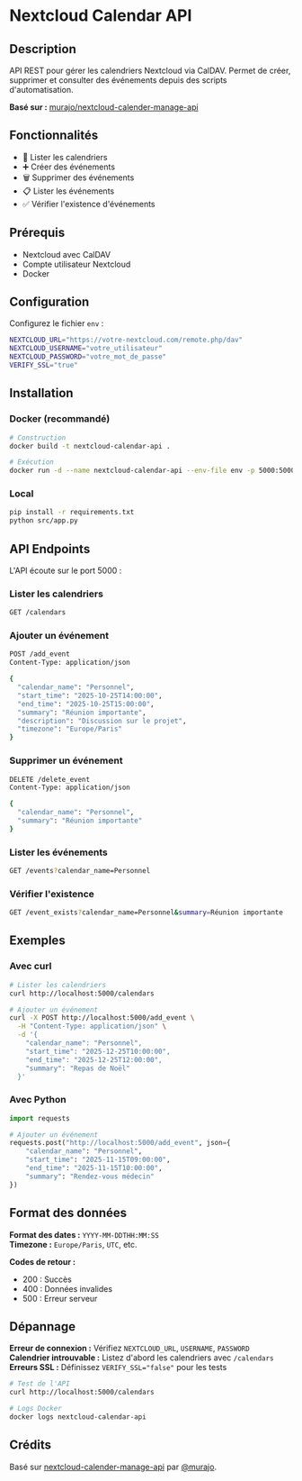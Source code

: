 # Nextcloud Calendar API

## Description

API REST pour gérer les calendriers Nextcloud via CalDAV. Permet de créer, supprimer et consulter des événements depuis des scripts d'automatisation.

**Basé sur :** [murajo/nextcloud-calender-manage-api](https://github.com/murajo/nextcloud-calender-manage-api)

## Fonctionnalités

- 📅 Lister les calendriers
- ➕ Créer des événements  
- 🗑️ Supprimer des événements
- 📋 Lister les événements
- ✅ Vérifier l'existence d'événements

## Prérequis

- Nextcloud avec CalDAV
- Compte utilisateur Nextcloud
- Docker

## Configuration

Configurez le fichier `env` :

```bash
NEXTCLOUD_URL="https://votre-nextcloud.com/remote.php/dav"
NEXTCLOUD_USERNAME="votre_utilisateur"
NEXTCLOUD_PASSWORD="votre_mot_de_passe"
VERIFY_SSL="true"
```

## Installation

### Docker (recommandé)

```bash
# Construction
docker build -t nextcloud-calendar-api .

# Exécution
docker run -d --name nextcloud-calendar-api --env-file env -p 5000:5000 nextcloud-calendar-api
```

### Local

```bash
pip install -r requirements.txt
python src/app.py
```

## API Endpoints

L'API écoute sur le port 5000 :

### Lister les calendriers
```bash
GET /calendars
```

### Ajouter un événement
```bash
POST /add_event
Content-Type: application/json

{
  "calendar_name": "Personnel",
  "start_time": "2025-10-25T14:00:00",
  "end_time": "2025-10-25T15:00:00",
  "summary": "Réunion importante",
  "description": "Discussion sur le projet",
  "timezone": "Europe/Paris"
}
```

### Supprimer un événement
```bash
DELETE /delete_event
Content-Type: application/json

{
  "calendar_name": "Personnel",
  "summary": "Réunion importante"
}
```

### Lister les événements
```bash
GET /events?calendar_name=Personnel
```

### Vérifier l'existence
```bash
GET /event_exists?calendar_name=Personnel&summary=Réunion importante
```

## Exemples

### Avec curl

```bash
# Lister les calendriers
curl http://localhost:5000/calendars

# Ajouter un événement
curl -X POST http://localhost:5000/add_event \
  -H "Content-Type: application/json" \
  -d '{
    "calendar_name": "Personnel",
    "start_time": "2025-12-25T10:00:00",
    "end_time": "2025-12-25T12:00:00",
    "summary": "Repas de Noël"
  }'
```

### Avec Python

```python
import requests

# Ajouter un événement
requests.post("http://localhost:5000/add_event", json={
    "calendar_name": "Personnel",
    "start_time": "2025-11-15T09:00:00",
    "end_time": "2025-11-15T10:00:00",
    "summary": "Rendez-vous médecin"
})
```

## Format des données

**Format des dates :** `YYYY-MM-DDTHH:MM:SS`  
**Timezone :** `Europe/Paris`, `UTC`, etc.

**Codes de retour :**
- 200 : Succès
- 400 : Données invalides  
- 500 : Erreur serveur

## Dépannage

**Erreur de connexion :** Vérifiez `NEXTCLOUD_URL`, `USERNAME`, `PASSWORD`  
**Calendrier introuvable :** Listez d'abord les calendriers avec `/calendars`  
**Erreurs SSL :** Définissez `VERIFY_SSL="false"` pour les tests

```bash
# Test de l'API
curl http://localhost:5000/calendars

# Logs Docker
docker logs nextcloud-calendar-api
```

## Crédits

Basé sur [nextcloud-calender-manage-api](https://github.com/murajo/nextcloud-calender-manage-api) par [@murajo](https://github.com/murajo).
